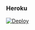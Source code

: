 ### Heroku
[![Deploy](https://www.herokucdn.com/deploy/button.svg)](https://heroku.com/deploy?template=https://github.com/eliu785/SuperD)
